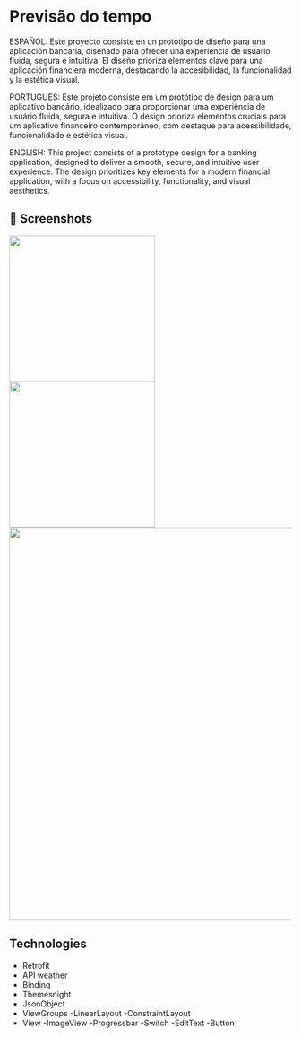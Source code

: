 # Previsão do tempo
ESPAÑOL:
Este proyecto consiste en un prototipo de diseño para una aplicación bancaria, diseñado para ofrecer una experiencia de usuario fluida, segura e intuitiva. El diseño prioriza elementos clave para una aplicación financiera moderna, destacando la accesibilidad, la funcionalidad y la estética visual.

PORTUGUES:
Este projeto consiste em um protótipo de design para um aplicativo bancário, idealizado para proporcionar uma experiência de usuário fluida, segura e intuitiva. O design prioriza elementos cruciais para um aplicativo financeiro contemporâneo, com destaque para acessibilidade, funcionalidade e estética visual.

ENGLISH:
This project consists of a prototype design for a banking application, designed to deliver a smooth, secure, and intuitive user experience. The design prioritizes key elements for a modern financial application, with a focus on accessibility, functionality, and visual aesthetics.


## :camera_flash: Screenshots
<!-- You can add more screenshots here if you like -->
<img src="https://github.com/user-attachments/assets/b2d5372d-bdc2-4565-ab34-3ef081b7b3bd" width=260/> <img src="https://github.com/user-attachments/assets/ffa9539a-3483-4d29-abbb-0f8fe17183e5" width=260/> <img src="https://github.com/user-attachments/assets/422da648-605b-4e8b-ab92-77eb2074d886" width=700/>




## Technologies
- Retrofit
- API weather
- Binding
- Themesnight
- JsonObject
- ViewGroups
  -LinearLayout
  -ConstraintLayout
- View
  -ImageView
  -Progressbar
  -Switch
  -EditText
  -Button    
